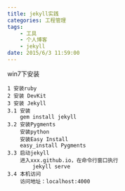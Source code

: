 ```yaml
---
title: jekyll实践
categories: 工程管理
tags: 
	- 工具
	- 个人博客
	- jekyll
date: 2015/6/3 11:59:00
---
```


win7下安装

	1 安装ruby
	2 安装 DevKit
	3 安装 Jekyll
	3.1 安装
		gem install jekyll
	3.2 安装Pygments
		安装python
		安装Easy Install
		easy_install Pygments
	3.3 启动jekyll
		进入xxx.github.io，在命令行窗口执行
			jekyll serve
	3.4 本机访问
		访问地址：localhost:4000